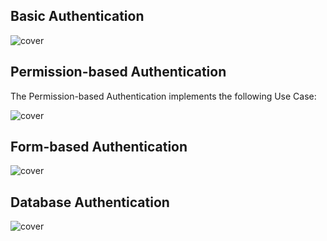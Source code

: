## Basic Authentication

![cover](https://user-images.githubusercontent.com/29623199/101281278-6a3b6480-37ce-11eb-99b2-9e904f8fa629.PNG)

## Permission-based Authentication

The Permission-based Authentication implements the following Use Case:

![cover](https://user-images.githubusercontent.com/29623199/101259037-c480ea80-3726-11eb-897d-3eb7dabc61fa.PNG)

## Form-based Authentication

![cover](https://user-images.githubusercontent.com/29623199/101281650-80e2bb00-37d0-11eb-8b27-8a9ac5bb5e28.PNG)

## Database Authentication

![cover](https://user-images.githubusercontent.com/29623199/101291912-7d6d2500-380c-11eb-9a11-2b4f704d66b9.PNG)
